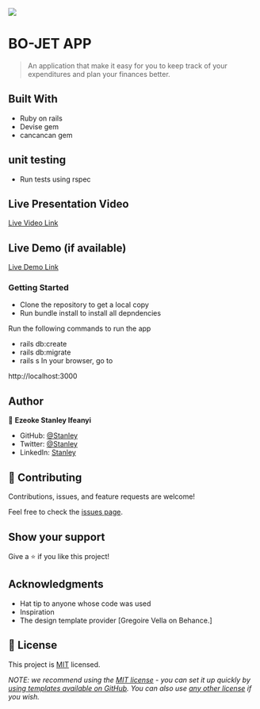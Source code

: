![](https://img.shields.io/badge/Microverse-blueviolet)

# BO-JET APP

> An application that make it easy for you to keep track of your expenditures and plan your finances better.

## Built With

- Ruby on rails
- Devise gem
- cancancan gem

## unit testing
- Run tests using rspec

## Live Presentation Video

[Live Video Link](https://livedemo.com)

## Live Demo (if available)

[Live Demo Link](https://livedemo.com)


### Getting Started

- Clone the repository to get a local copy
- Run bundle install to install all depndencies

Run the following commands to run the app

- rails db:create
- rails db:migrate
- rails s
In your browser, go to

http://localhost:3000
## Author

👤 **Ezeoke Stanley Ifeanyi**

- GitHub: [@Stanley](https://github.com/Stanleeeeee)
- Twitter: [@Stanley](https://twitter.com/Stanmega89)
- LinkedIn: [Stanley](https://linkedin.com/in/stanley-ezeoke)

## 🤝 Contributing

Contributions, issues, and feature requests are welcome!

Feel free to check the [issues page](../../issues/).

## Show your support

Give a ⭐️ if you like this project!

## Acknowledgments

- Hat tip to anyone whose code was used
- Inspiration
- The design template provider [Gregoire Vella on Behance.]

## 📝 License

This project is [MIT](./LICENSE) licensed.

_NOTE: we recommend using the [MIT license](https://choosealicense.com/licenses/mit/) - you can set it up quickly by [using templates available on GitHub](https://docs.github.com/en/communities/setting-up-your-project-for-healthy-contributions/adding-a-license-to-a-repository). You can also use [any other license](https://choosealicense.com/licenses/) if you wish._
